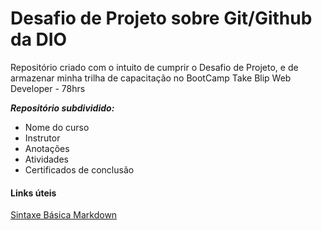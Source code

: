 # Desafio de Projeto sobre Git/Github da DIO
Repositório criado com o intuito de cumprir o Desafio de Projeto, e de armazenar minha trilha de capacitação no BootCamp Take Blip Web Developer - 78hrs

_**Repositório subdividido:**_

- Nome do curso
- Instrutor
- Anotações
- Atividades
- Certificados de conclusão



#### Links úteis

[Sintaxe Básica Markdown](https://www.markdownguide.org/basic-syntax/)






